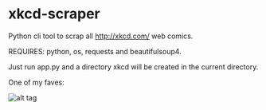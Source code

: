 # xkcd-scraper
Python cli tool to scrap all http://xkcd.com/ web comics.

REQUIRES: python, os, requests and beautifulsoup4.

Just run app.py and a directory xkcd will be created in the current directory. 

One of my faves:

![alt tag](https://github.com/victak/xkcd-scraper/blob/master/a_bunch_of_rocks.png?raw=true)

